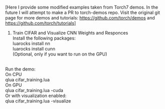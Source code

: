 [Here I provide some modified examples taken from Torch7 demos. In the future I will attempt to make a PR to torch-demos repo. Visit the original 
git page for more demos and tutorials:  https://github.com/torch/demos and https://github.com/torch/tutorials]
<br />
1. Train CIFAR and Visualize CNN Weights and Responces <br />
Install the following packages: <br />
luarocks install nn <br />
luarocks install cunn <br /> (Optional, only if you want to run on the GPU)

<br />
Run the demo:
<br /> On CPU<br />
qlua cifar_training.lua
<br /> On GPU <br />
qlua cifar_training.lua -cuda
<br />
Or with visualization enabled:
<br />
qlua cifar_training.lua -visualize

